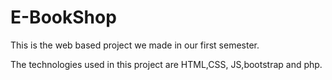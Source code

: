 # E-BookShop

This is the web based project we made in our first semester.

The technologies used in this project are HTML,CSS, JS,bootstrap and php.

